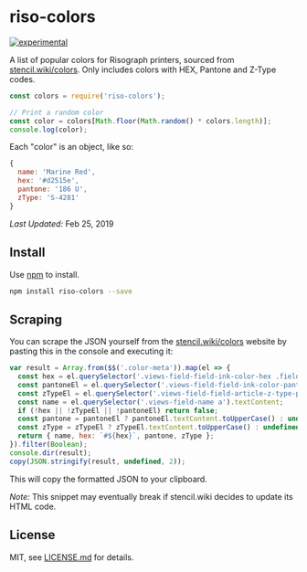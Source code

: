 # riso-colors

[![experimental](http://badges.github.io/stability-badges/dist/experimental.svg)](http://github.com/badges/stability-badges)

A list of popular colors for Risograph printers, sourced from [stencil.wiki/colors](http://stencil.wiki/colors). Only includes colors with HEX, Pantone and Z-Type codes.

```js
const colors = require('riso-colors');

// Print a random color
const color = colors[Math.floor(Math.random() * colors.length)];
console.log(color);
```

Each "color" is an object, like so:

```js
{
  name: 'Marine Red',
  hex: '#d2515e',
  pantone: '186 U',
  zType: 'S-4281'
}
```

*Last Updated:* Feb 25, 2019

## Install

Use [npm](https://npmjs.com/) to install.

```sh
npm install riso-colors --save
```

## Scraping

You can scrape the JSON yourself from the [stencil.wiki/colors](http://stencil.wiki/colors) website by pasting this in the console and executing it:

```js
var result = Array.from($$('.color-meta')).map(el => {
  const hex = el.querySelector('.views-field-field-ink-color-hex .field-content').textContent.replace(/#/, '').toLowerCase();
  const pantoneEl = el.querySelector('.views-field-field-ink-color-pantone .field-content');
  const zTypeEl = el.querySelector('.views-field-field-article-z-type-part-number .field-content');
  const name = el.querySelector('.views-field-name a').textContent;
  if (!hex || !zTypeEl || !pantoneEl) return false;
  const pantone = pantoneEl ? pantoneEl.textContent.toUpperCase() : undefined;
  const zType = zTypeEl ? zTypeEl.textContent.toUpperCase() : undefined;
  return { name, hex: `#${hex}`, pantone, zType };
}).filter(Boolean);
console.dir(result);
copy(JSON.stringify(result, undefined, 2));
```

This will copy the formatted JSON to your clipboard.

*Note:* This snippet may eventually break if stencil.wiki decides to update its HTML code.

## License

MIT, see [LICENSE.md](http://github.com/mattdesl/riso-colors/blob/master/LICENSE.md) for details.
